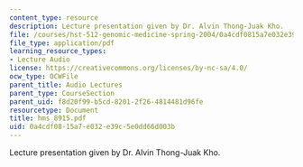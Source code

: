 ```yaml
---
content_type: resource
description: Lecture presentation given by Dr. Alvin Thong-Juak Kho.
file: /courses/hst-512-genomic-medicine-spring-2004/0a4cdf0815a7e032e39c5e0dd66d003b_hms_8915.pdf
file_type: application/pdf
learning_resource_types:
- Lecture Audio
license: https://creativecommons.org/licenses/by-nc-sa/4.0/
ocw_type: OCWFile
parent_title: Audio Lectures
parent_type: CourseSection
parent_uid: f8d20f99-b5cd-8201-2f26-4814481d96fe
resourcetype: Document
title: hms_8915.pdf
uid: 0a4cdf08-15a7-e032-e39c-5e0dd66d003b
---
```

Lecture presentation given by Dr. Alvin Thong-Juak Kho.